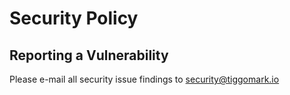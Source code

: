 # Security Policy

## Reporting a Vulnerability

Please e-mail all security issue findings to security@tiggomark.io
